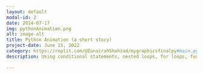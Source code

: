```yaml
---
layout: default
modal-id: 2
date: 2014-07-17
img: pythonAnimation.png
alt: image-alt
title: Python Animation (a short story)
project-date: June 15, 2022
category: https://replit.com/@ZunairahShahzad/mygraphicsfinalpy#main.py
description: Using conditional statements, nested loops, for loops, function definition and various in-built modules like tkinter, time, math and random, this animation project was created on Replit (Python). This animation is a short story showing the final moment of a sheep with its owner before its sad end .. or is it an end? I have added comments to show what each part of the code does, but here is a little run down. To create this project, firstly the various modules (tkinter, time, random, math) were imported and the background (grass, stars and fence) + sheep were created. I used for-loops and tkinter to form objects using different polygons and filled them with color. To show a moving spaceship, I again used for loops and tkinter but also time and coordinates. Following this pattern, I put together different polygons to form an image of a faceless person walking in and the sheep being elevated into the spaceship and it leaving. Lastly, using for-loops and time a falling tear was created. To end this short story all previous work was deleted and the words “Rest in Peace” were inputted. (When viewing, please extend replit's screen size to see full image). 

---
```

